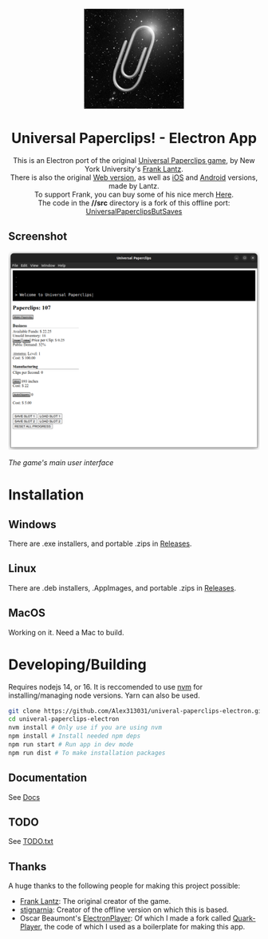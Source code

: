 <p align="center">
  <img src="https://raw.githubusercontent.com/Alex313031/univeral-paperclips-electron/master/Logo.png" width="200">
</p>

<div align="center">
  <h1>Universal Paperclips! - Electron App</h1>
  This is an Electron port of the original <a href="https://en.wikipedia.org/wiki/Universal_Paperclips">Universal Paperclips game</a>, by New York University's <a href="https://www.franklantz.net/about-1">Frank Lantz</a>.
  <br/>
  There is also the original <a href="https://www.decisionproblem.com/paperclips/index.html">Web version</a>, as well as <a href="https://apps.apple.com/us/app/universal-paperclips/id1300634274">iOS</a> and <a href="https://play.google.com/store/apps/details?id=com.everybodyhouse.paperclipsuniquetest">Android</a> versions, made by Lantz.
  <br/>
  To support Frank, you can buy some of his nice merch <a href="https://universal-paperclips.creator-spring.com/">Here</a>.
  <br/>
  The code in the <strong>//src</strong> directory is a fork of this offline port: <a target="_blank" rel="noopener" href="https://github.com/stignarnia/UniversalPaperclipsButSaves">UniversalPaperclipsButSaves</a>
</div>

## Screenshot
![Game UI](assets/screenshot.png)

_The game's main user interface_

# Installation

## Windows

There are .exe installers, and portable .zips in [Releases](https://github.com/Alex313031/univeral-paperclips-electron/releases).

## Linux

There are .deb installers, .AppImages, and portable .zips in [Releases](https://github.com/Alex313031/univeral-paperclips-electron/releases).

## MacOS

Working on it. Need a Mac to build.

# Developing/Building

Requires nodejs 14, or 16. It is reccomended to use [nvm](https://github.com/nvm-sh/nvm) for installing/managing node versions.
Yarn can also be used.

```bash
git clone https://github.com/Alex313031/univeral-paperclips-electron.git
cd univeral-paperclips-electron
nvm install # Only use if you are using nvm
npm install # Install needed npm deps
npm run start # Run app in dev mode
npm run dist # To make installation packages
```

## Documentation

See [Docs](https://github.com/Alex313031/univeral-paperclips-electron/tree/master/docs#readme)

## TODO

See [TODO.txt](TODO.txt)

## Thanks

A huge thanks to the following people for making this project possible:

- [Frank Lantz](https://www.franklantz.net/): The original creator of the game.
- [stignarnia](https://github.com/stignarnia): Creator of the offline version on which this is based.
- Oscar Beaumont's [ElectronPlayer](https://github.com/oscartbeaumont/ElectronPlayer): Of which I made a fork called [Quark-Player](https://github.com/Alex313031/quark-player), the code of which I used as a boilerplate for making this app.
